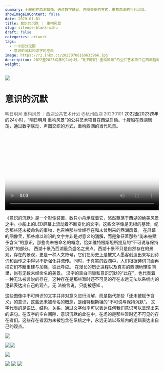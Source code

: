 ```yaml
---
summary: 十艘船在西湖飘荡，通过数字联动、声图交织的方式，重构西湖的当代风景。
showImageInContent: false
date: 2020-01-01
title: 意识的沉默 ｜ 重构风景
slug: silence-blank-xihu
draft: false
categories: artwork
tags:
  - 一小部分无限
  - 意识的沉默和汉字的空白
image: https://r2.inkx.cc/20250706160633966.jpg
description: 2022至2023跨年的24小时，“明日明月·重构风景”的公共艺术项目在西湖启动。十艘船在西湖飘荡，通过数字联动、声图交织的方式，重构西湖的当代风景。
weight:
---
```


![](https://r2.inkx.cc/20250706160633966.jpg)
# 意识的沉默
<font color="#696969">明日明月·重构风景 ｜西湖公共艺术计划  @杭州西湖 20230101 </font>
2022至2023跨年的24小时，“明日明月·重构风景”的公共艺术项目在西湖启动。十艘船在西湖飘荡，通过数字联动、声图交织的方式，重构西湖的当代风景。

<video controls width="100%" poster="https://r2.inkx.cc/20250706160334621.jpg">
  <source src="https://r2.inkx.cc/20230101%E6%84%8F%E8%AF%86%E7%9A%84%E6%B2%89%E9%BB%98-%E9%87%8D%E6%9E%84%E9%A3%8E%E6%99%AF-%E7%8E%B0%E5%9C%BA%E6%8B%8D%E6%91%84720p.mp4" type="video/mp4">
  您的浏览器不支持 video 标签。
</video>

《意识的沉默》是⼀个影像装置，数只⼩⾈承载着它，悠然飘荡于西湖的绝美风景之中。⼩船上的LED屏幕上流动着不断变化的⽂字。这些⽂字像是⽆根的墓碑，纪念那些还未被命名的事物，也召唤那些曾经存在和未曾到来的西湖风景。
在屏幕的图像⾥，那些难以辨识的⽂字并⾮是对意义的消解，⽽是象征着那些“尚未被赋予含义”的意识，那些尚未被命名的概念，恰如维特根斯坦所提及的“不可说与保持沉默”的部分。
西湖⼗景乃西湖最负盛名之景点。西湖⼗景不只是⾃然存在的景观，存在的景观，更是⼀种⼈⽂符号，它们在历史上是被⽂⼈墨客创造出来写到诗词和画作之中得以不断强化并流传。同时，于真实的西湖中，⼈们根据诗词书画再把它们不断重建与加强，彼此呼应。
在漫长的历史进程以及真实的西湖地理空间⾥，尚有⽆数未经命名的美景。
汉字的空⽩间隙和意识沉默的“此在”，也代表着⼀种⽆法被⾔说的存在，这种存在是那些暂时还不可见的存在永远⽆法以系统内的逻辑表达出⾃⼰的观点。⽆ 法被⾔说，只能被感知 。

这些图像中不可辨识的文字并非对意义进行消解，而是指代那些「还未被赋予含义」的意识，这些还未被命名的概念，是维特根斯坦的“不可说与保持沉默”。
文字代表的是语法、结构、关系，通过文字似乎可以表达任何我们意识可以呈现出来的语句。在汉字的空白间隙、意识沉默的此在中，在场的是那些暂时还不可见的存在者们。这些存在者因为未被包含在系统之中，永远无法以系统内的逻辑表达出自己的观点。

![](https://r2.inkx.cc/20250706160814312.jpg)


![](https://r2.inkx.cc/20250706160334621.jpg)![](https://r2.inkx.cc/20250706160846391.jpg)

![](https://r2.inkx.cc/20250706160926131.jpg)

![](https://r2.inkx.cc/20250706160926132.jpg)
![](https://r2.inkx.cc/20250706161003122.jpg)
![](https://r2.inkx.cc/20250706161036266.jpg)
